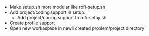 - Make setup.sh more modular like rofi-setup.sh
- Add project/coding support in setup.
    - Add project/coding support to rofi-setup.sh
- Create profile support
- Open new workaspace in newli created problem/project directory
